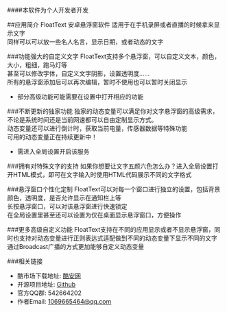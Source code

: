 ####本软件为个人开发者开发

##应用简介
FloatText 安卓悬浮窗软件
适用于在手机录屏或者直播的时候拿来显示文字  
同样可以可以放一些名人名言，显示日期，或者动态的文字

###功能强大的自定义文字
FloatText支持多个悬浮窗，可以自定义文本，颜色，大小，粗细，跑马灯等  
甚至可以修改字体，自定义文字阴影，设置透明度……  
所有的悬浮窗添加后可以再次编辑，暂时不使用也可以暂时关闭显示
* 部分高级功能可能需要在设置中打开相应的功能

###不断更新的独家功能
独家的动态变量可以满足你对文字悬浮窗的高级需求，不论是系统时间还是当前网速都可以自由定制显示方式。  
动态变量还可以进行倒计时，获取当前电量，传感器数据等特殊功能  
可用的动态变量正在持续更新中！
* 需进入全局设置开启该服务

###拥有对特殊文字的支持
如果你想要让文字五颜六色怎么办？进入全局设置打开HTML模式，即可在文字输入时使用HTML代码展示不同的文字格式

###悬浮窗口个性化定制
FloatText可以对每一个窗口进行独立的设置，包括背景颜色，透明度，是否允许显示在通知栏上等  
长按悬浮窗口，可以对该悬浮窗进行快速锁定  
在全局设置里甚至还可以设置为仅在桌面显示悬浮窗口，方便操作

###更多高级自定义功能
FloatText支持在不同的应用显示或者不显示悬浮窗，同时也支持对动态变量进行正则表达式适配做到不同的动态变量下显示不同的文字  
通过Broadcast广播的方式更加能够自定义动态变量

###相关链接
* 酷市场下载地址: [酷安网](http://www.coolapk.com/apk/tool.xfy9326.floattext)
* 开源项目地址: [Github](https://github.com/XFY9326/FloatText)
* 官方QQ群: 542664202
* 作者Email: 1069665464@qq.com


